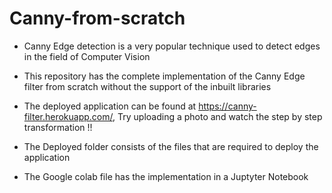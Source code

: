 # Canny-from-scratch

- Canny Edge detection is a very popular technique used to detect edges in the field of Computer Vision
- This repository has the complete implementation of the Canny Edge filter from scratch without the support of the inbuilt libraries

- The deployed application can be found at https://canny-filter.herokuapp.com/, Try uploading a photo and watch the step by step transformation !!
- The Deployed folder consists of the files that are required to deploy the application 
- The Google colab file has the implementation in a Juptyter Notebook
